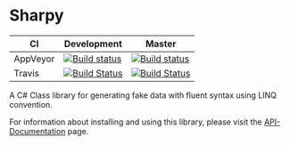 # Sharpy #


| CI       | Development                                                                                                                                                                        | Master                                                                                                                                                                        |
|----------|------------------------------------------------------------------------------------------------------------------------------------------------------------------------------------|-------------------------------------------------------------------------------------------------------------------------------------------------------------------------------|
| AppVeyor | [![Build status](https://ci.appveyor.com/api/projects/status/7xxovtd60q5gl3ln/branch/development?svg=true)](https://ci.appveyor.com/project/inputfalken/sharpy/branch/development) | [![Build status](https://ci.appveyor.com/api/projects/status/7xxovtd60q5gl3ln/branch/master?svg=true)](https://ci.appveyor.com/project/inputfalken/sharpy/branch/master) |
| Travis   | [![Build Status](https://travis-ci.org/inputfalken/Sharpy.svg?branch=development)](https://travis-ci.org/inputfalken/Sharpy)                                                       | [![Build Status](https://travis-ci.org/inputfalken/Sharpy.svg?branch=master)](https://travis-ci.org/inputfalken/Sharpy)                                                       |

A C# Class library for generating fake data with fluent syntax using LINQ convention.

For information about installing and using this library, please visit the [API-Documentation](https://inputfalken.github.io/Sharpy/) page.
